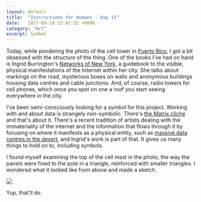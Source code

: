 ```yaml
---
layout: default
title:  "Instructions for Humans - Day 11"
date:   2017-09-29 22:42:32 +0000
category: "Art"
excerpt: Symbol
---
```


Today, while pondering the photo of the cell tower in [Puerto Rico](https://www.theatlantic.com/photo/2017/09/disconnected-by-disasterphotos-from-a-battered-puerto-rico/540975/#img08), I got a bit obsessed with the structure of the thing. One of the books I've had on hand is Ingrid Burrington's [Networks of New York](https://www.mhpbooks.com/books/networks-of-new-york/), a guidebook to the visible, physical manifestations of the Internet within her city. She talks about markings on the road, mysterious boxes on walls and anonymous buildings housing data centres and cable junctions. And, of course, radio towers for cell phones, which once you spot on one a roof you start seeing everywhere in the city. 

I've been semi-consciously looking for a symbol for this project. Working with and about data is strangely non-symbolic. There's [the Matrix cliche](https://www.google.co.uk/search?q=matrix+data&tbm=isch) and that's about it. There's a recent tradition of artists dealing with the immateriality of the internet and the information that flows through it by focusing on where it manifests as a physical entity, such as [massive data centres in the desert](http://www.johngerrard.net/farm.html), and Ingrid's work is part of that. It gives us many things to hold on to, including symbols. 

I found myself examining the top of the cell mast in the photo, the way the panels were fixed to the pole in a triangle, reinforced with smaller triangles. I wondered what it looked like from above and made a sketch. 

![](http://blog.peteashton.com/images/celltowericon.jpg)

Yup, that'll do. 

